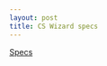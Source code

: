 ```yaml
---
layout: post
title: CS Wizard specs
---
```

<a href="https://docs.google.com/a/yourtutor.com.au/document/d/1Ge7BEyeG7a582-42OQ79ur9UD3ssGhwSbOl9XOsjgm4/edit" target="_blank">Specs</a>
